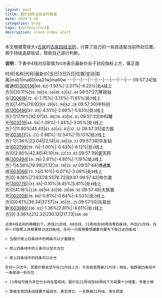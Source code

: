 ```yaml
---
layout: post
title: 股价四线法则实时数据
date: 2020-5-10
categories: blog
tags: [python,stock]
description: stock index alert
---
```



本文根据雪球大v[古泉](https://xueqiu.com/u/7148646888)的[古泉四线法则](https://xueqiu.com/7148646888/130498192)，计算了自己的一些自选股当前所处位置，用于持续追踪验证，帮助自己进行判断。

**说明**：下表中4线对应取值为`红色`表示最新价处于对应指标上方，属正面

时间|名称|代码|最新价|当日|3日|5日|位置|变动|距离|ma21|ma60|ma21w|ma60w
---|---|---|---|---|---|---|---|---
09:57:24|信维通信|[300136](https://xueqiu.com/S/SZ300136)|`60.82`|-1.93%|-2.07%|-6.22%|处`4`线上方|0|20.11%|`59.50`|`54.14`|`49.63`|`42.44`
09:57:27|寒锐钴业|[300618](https://xueqiu.com/S/SZ300618)|`72.4`|-1.75%|-3.13%|-11.65%|处`3`线上方|0|7.41%|78.92|`69.20`|`61.94`|`62.28`
09:57:30|中科创达|[300496](https://xueqiu.com/S/SZ300496)|`87.85`|-4.51%|-2.69%|-5.63%|处`3`线上方|-1|17.19%|92.07|`85.90`|`76.03`|`56.41`
09:57:33|中科曙光|[603019](https://xueqiu.com/S/SH603019)|`44.56`|-1.39%|-1.44%|-3.05%|处`3`线上方|-1|11.90%|45.43|`43.63`|`41.01`|`32.12`
09:57:35|诺力股份|[603611](https://xueqiu.com/S/SH603611)|`21.21`|-2.66%|-12.54%|-15.13%|处`2`线上方|-1|1.36%|23.04|22.14|`20.84`|`18.31`
09:57:38|华友钴业|[603799](https://xueqiu.com/S/SH603799)|`39.76`|-1.00%|-0.43%|-8.12%|处`2`线上方|0|2.80%|42.80|41.10|`38.22`|`33.83`
09:57:39|盛天网络|[300494](https://xueqiu.com/S/SZ300494)|`19.39`|-2.61%|-4.80%|-1.19%|处`2`线上方|-1|4.56%|19.99|21.12|`18.70`|`15.42`
09:57:44|博通集成|[603068](https://xueqiu.com/S/SH603068)|`73.74`|0.10%|-0.07%|-3.09%|处`0`线上方|0|-8.18%|77.63|78.51|76.72|89.67
09:57:42|帝尔激光|[300776](https://xueqiu.com/S/SZ300776)|`133.85`|-0.10%|9.45%|5.81%|处`4`线上方|0|41.16%|`110.66`|`94.63`|`90.28`|`86.93`
09:57:48|大族激光|[002008](https://xueqiu.com/S/SZ002008)|`36.86`|-0.81%|-0.84%|-4.53%|处`2`线上方|0|0.61%|39.34|37.57|`34.85`|`35.15`
09:57:50|兆易创新|[603986](https://xueqiu.com/S/SH603986)|`196.81`|-1.36%|2.81%|-4.61%|处`1`线上方|0|-3.36%|212.32|230.12|217.73|`166.84`

```
古泉4线法则的精髓如下。抓住21日线、60日线、21周线及60周线等四条线，外加21月线，任何一只股票上涨都要穿过这四条线，任何一只股票要想爆雷也要先下穿过这四条线：

+ 当股价爬上四条线中的两条可以少量建仓

+ 爬上四条线中的三条可以加大仓位

+ 爬上四条线中的四条可以全仓

任何一只大牛，其股价都会坚守在21月线上方，不会轻易跌破21月线；相反，每跌破四条线中一条就减一些仓位：

+ 21周线可做为多空分水岭及警戒线，股价在21周线及60周线下方就要十分慎重，多看少做

+ 跌破全部四条线就要大幅减仓，甚至清仓，一旦跌破21月线，清仓观望
```